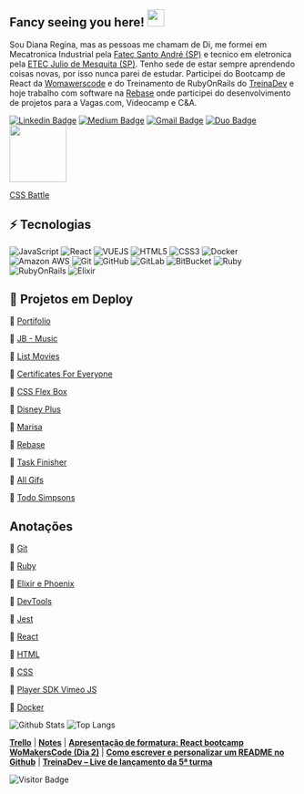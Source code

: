 ## Fancy seeing you here! <img src="https://raw.githubusercontent.com/aemmadi/aemmadi/master/wave.gif" width="30">

Sou Diana Regina, mas as pessoas me chamam de Di, me formei em Mecatronica Industrial pela [Fatec Santo André (SP)](http://www.fatecsantoandre.edu.br/) e tecnico em eletronica pela [ETEC Julio de Mesquita (SP)](http://www.etecjuliodemesquita.com.br/). Tenho sede de estar sempre aprendendo coisas novas, por isso nunca parei de estudar. Participei do Bootcamp de React da [Womawerscode](https://womakerscode.org/) e do Treinamento de RubyOnRails do [TreinaDev](https://treinadev.com.br/) e hoje trabalho com software na [Rebase](https://www.rebase.com.br/#/) onde participei do desenvolvimento de projetos para a Vagas.com, Videocamp e C&A.

[![Linkedin Badge](https://img.shields.io/badge/-reginadiana-blue?style=flat-square&logo=Linkedin&logoColor=white&link=https://www.linkedin.com/in/diana-regina/)](https://www.linkedin.com/in/diana-regina/)
[![Medium Badge](https://img.shields.io/badge/-@reginadianamedium-black?style=flat-square&labelColor=000000&logo=Medium&link=https://medium.com/@dianareginadr19)](https://medium.com/@dianareginadr19)
[![Gmail Badge](https://img.shields.io/badge/-dianareginadr19@gmail.com-c14438?style=flat-square&logo=Gmail&logoColor=white&link=mailto:dianareginadr19@gmail.com)](mailto:dianareginadr19@gmail.com)
[![Duo Badge](https://img.shields.io/badge/-@reginadianaduo-green?style=flat-square&labelColor=white&logo=Duolingo&link=https://www.duolingo.com/profile/DianaRegina17)](https://www.duolingo.com/profile/DianaRegina17)
[<img src="https://user-images.githubusercontent.com/46378210/150015122-b6bb3c91-7187-4310-8c21-a8894d88e838.png" width="100"/>](https://exercism.org/profiles/reginadiana)

[CSS Battle](https://cssbattle.dev/player/Ag98MP3BJFRAjkw0FkMnN7CB3An2)

## ⚡ Tecnologias

![JavaScript](https://img.shields.io/badge/-JavaScript-black?style=flat-square&logo=javascript)
![React](https://img.shields.io/badge/-React-black?style=flat-square&logo=react)
![VUEJS](https://img.shields.io/badge/-Vue-black?style=flat-square&logo=vue.js)
![HTML5](https://img.shields.io/badge/-HTML5-E34F26?style=flat-square&logo=html5&logoColor=white)
![CSS3](https://img.shields.io/badge/-CSS3-1572B6?style=flat-square&logo=css3)
![Docker](https://img.shields.io/badge/-Docker-black?style=flat-square&logo=docker)
![Amazon AWS](https://img.shields.io/badge/Amazon%20AWS-232F3E?style=flat-square&logo=amazon-aws)
![Git](https://img.shields.io/badge/-Git-black?style=flat-square&logo=git)
![GitHub](https://img.shields.io/badge/-GitHub-181717?style=flat-square&logo=github)
![GitLab](https://img.shields.io/badge/-GitLab-FCA121?style=flat-square&logo=gitlab)
![BitBucket](https://img.shields.io/badge/-BitBucket-darkblue?style=flat-square&logo=bitbucket)
![Ruby](https://img.shields.io/badge/-Ruby-red?style=flat-square&logo=ruby)
![RubyOnRails](https://img.shields.io/badge/-RubyOnRails-red?style=flat-square&logo=rubyonrails)
![Elixir](https://img.shields.io/badge/-Elixir-violet?style=flat-square&logo=elixir)

## 🌠 Projetos em Deploy

🌟 [Portifolio](https://dianaregina.netlify.app/)

🌟 [JB - Music](https://justinbiebermusic.netlify.app/)

🌟 [List Movies](https://list-movies.netlify.app/)

🌟 [Certificates For Everyone](https://certificates-for-everyone-womakerscode.netlify.app/)

🌟 [CSS Flex Box](https://cssflexblog.netlify.app/)

🌟 [Disney Plus](https://plusdisney.netlify.app)

🌟 [Marisa](https://marisa-products.netlify.app/)

🌟 [Rebase](https://clone-rebase.netlify.app)

🌟 [Task Finisher](https://api-task-to-do.netlify.app/)

🌟 [All Gifs](https://allgifs.netlify.app/)

🌟 [Todo Simpsons](https://todosimpsons.netlify.app/)

## Anotações

📁 [Git](https://gist.github.com/reginadiana/d69472636beba3440a65a85cdecea839)

📁 [Ruby](https://gist.github.com/reginadiana/a454ef891b19d00d519995646e2f34f9)

📁 [Elixir e Phoenix](https://gist.github.com/reginadiana/a9be5229a9aaa94bc4906eba78db0664)

📁 [DevTools](https://gist.github.com/reginadiana/f3602f1f2952adbef97cafcdd9248448)

📁 [Jest](https://gist.github.com/reginadiana/707cce1ea35635c20ec991bf1f4e7232)

📁 [React](https://gist.github.com/reginadiana/883af9e508579bff821b343094de5d80)

📁 [HTML](https://gist.github.com/reginadiana/aa0260084603bdb2ad941637da4fff5f)

📁 [CSS](https://gist.github.com/reginadiana/2427167232850685e479d16aee995cad)

📁 [Player SDK Vimeo JS](https://gist.github.com/reginadiana/d716e28f9200d3b0e5559f36f1e2bbdc)

📁 [Docker](https://gist.github.com/reginadiana/37f2f5cdfe43983028ec0c206fa5194a)

![Github Stats](https://github-readme-stats.vercel.app/api?username=reginadiana&count_private=true&show_icons=true&include_all_commits=true)
![Top Langs](https://github-readme-stats.vercel.app/api/top-langs/?username=reginadiana&hide=TeX&layout=compact)

[**Trello**](https://trello.com/b/0mw2hdPv/estudos) | [**Notes**](https://gist.github.com/reginadiana/4d3ab2afa9292940d06a2caf9cc4547c) | [**Apresentação de formatura: React bootcamp WoMakersCode (Dia 2)**](https://www.youtube.com/watch?v=K0mvk8zctoM) | [**Como escrever e personalizar um README no Github**](https://www.youtube.com/watch?v=2A_ebBA3jzM) | [**TreinaDev – Live de lançamento da 5ª turma**](https://www.youtube.com/watch?v=7D_zafaq0RA&t=2124s)


![Visitor Badge](https://visitor-badge.laobi.icu/badge?page_id=reginadiana.reginadiana)
